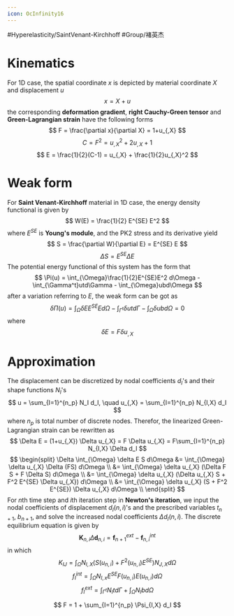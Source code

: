 ```yaml
---
icon: OcInfinity16
---
```

 #Hyperelasticity/SaintVenant-Kirchhoff #Group/褚英杰

# Kinematics
For 1D case, the spatial coordinate $x$ is depicted by material coordinate $X$ and displacement $u$
$$
x = X + u
$$
the corresponding **deformation gradient**, **right Cauchy-Green tensor** and **Green-Lagrangian strain** have the following forms
$$
F = \frac{\partial x}{\partial X} = 1+u_{,X}
$$
$$
C = F^2 = u_{,X}^2 + 2u_{,X} + 1
$$
$$
E = \frac{1}{2}(C-1) = u_{,X} + \frac{1}{2}u_{,X}^2
$$

# Weak form
For **Saint Venant-Kirchhoff** material in 1D case, the energy density functional is given by
$$
W(E) = \frac{1}{2} E^{SE} E^2
$$
where $E^{SE}$ is **Young's module**, and the PK2 stress and its derivative yield
$$
S = \frac{\partial W}{\partial E} = E^{SE} E
$$
$$
\Delta S = E^{SE} \Delta E
$$
The potential energy functional of this system has the form that
$$
\Pi(u) = \int_{\Omega}\frac{1}{2}E^{SE}E^2 d\Omega - \int_{\Gamma^t}utd\Gamma - \int_{\Omega}ubd\Omega
$$
after a variation referring to $E$, the weak form can be got as
$$
\delta \Pi(u) = \int_{\Omega}\delta E E^{SE} E d\Omega - \int_{\Gamma^t} \delta utd\Gamma - \int_{\Omega}\delta ubd\Omega = 0
$$
where
$$
\delta E = F\delta u_{,X}
$$

# Approximation
The displacement can be discretized by nodal coefficients $d_I$'s and their shape functions $N_I$'s
$$
u = \sum_{I=1}^{n_p} N_I d_I, \quad u_{,X} = \sum_{I=1}^{n_p} N_{I,X} d_I
$$
where $n_p$ is total number of discrete nodes. Therefor, the linearized Green-Lagrangian strain can be rewritten as
$$
\Delta E = (1+u_{,X}) \Delta u_{,X} = F \Delta u_{,X} = F\sum_{I=1}^{n_p} N_{I,X} \Delta d_I
$$
$$
\begin{split}
\Delta \int_{\Omega} \delta E S d\Omega &= \int_{\Omega} \delta u_{,X} \Delta (FS) d\Omega \\
&= \int_{\Omega} \delta u_{,X} (\Delta F S + F \Delta S) d\Omega \\
&= \int_{\Omega} \delta u_{,X} (\Delta u_{,X} S + F^2 E^{SE} \Delta u_{,X}) d\Omega \\
&= \int_{\Omega} \delta u_{,X} (S + F^2 E^{SE}) \Delta u_{,X} d\Omega \\
\end{split}
$$
For $n$th time step and $i$th iteration step in **Newton's iteration**, we input the nodal coefficients of displacement $d_{I}(n,i)$'s and the prescribed variables $t_{n+1}$, $b_{n+1}$, and solve the increased nodal coefficients $\Delta d_I(n,i)$. The discrete equilibrium equation is given by
$$
\boldsymbol K_{n,i} \Delta \boldsymbol d_{n,i} = \boldsymbol f^{ext}_{n+1} - \boldsymbol f^{int}_{n,i}
$$
in which
$$
K_{IJ} = \int_{\Omega} N_{I,X} (S(u_{n,i}) + F^2(u_{n,i}) E^{SE}) N_{J,X} d\Omega
$$
$$
f^{int}_I = \int_{\Omega} N_{I,x}E^{SE}F(u_{n,i})E(u_{n,i})d\Omega
$$
$$
f^{ext}_I = \int_{\Gamma^t} N_I t d\Gamma + \int_{\Omega} N_I bd\Omega
$$

$$
F = 1 + \sum_{I=1}^{n_p} \Psi_{I,X} d_I
$$
